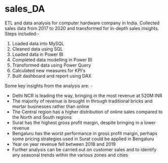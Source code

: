 # sales_DA
ETL and data analysis for computer hardware company in India. Collected sales data from 2017 to 2020 and transformed for in-depth sales insights. Steps included:- 

1. Loaded data into MySQL
2. Cleaned data using SQL
3. Loaded data in Power BI
4. Completed data modelling in Power BI
5. Transformed data using Power Query
6. Calculated new measures for KPI's
7. Built dashboard and report using DAX

Some key insights from the analysis are: - 
- Delhi NCR is leading the way, bringing in the most revenue at 520M INR
- The majority of revenue is brought in through traditional bricks and mortar businesses rather than online
- The Central region has a higher distribution of online sales compared to the North and South regions
- Surat has the highest gross profit margin, despite bringing in a lower revenue
- Bengaluru has the worst performance in gross profit margin, perhaps some pricing strategies used in Surat could be applied in Bengaluru
- Year on year revenue fell between 2018 and 2019
- Further analysis can be carried out on customer sales and to identify any seasonal trends within the various zones and cities 
